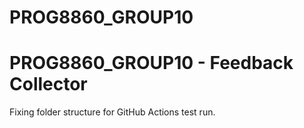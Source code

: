 # PROG8860_GROUP10
# PROG8860_GROUP10 - Feedback Collector

Fixing folder structure for GitHub Actions test run.
